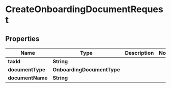 

# CreateOnboardingDocumentRequest


## Properties

| Name | Type | Description | Notes |
|------------ | ------------- | ------------- | -------------|
|**taxId** | **String** |  |  |
|**documentType** | **OnboardingDocumentType** |  |  |
|**documentName** | **String** |  |  |



